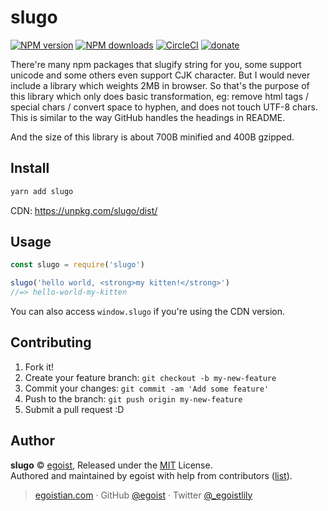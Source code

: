 # slugo

[![NPM version](https://img.shields.io/npm/v/slugo.svg?style=flat)](https://npmjs.com/package/slugo) [![NPM downloads](https://img.shields.io/npm/dm/slugo.svg?style=flat)](https://npmjs.com/package/slugo) [![CircleCI](https://circleci.com/gh/egoist/slugo/tree/master.svg?style=shield)](https://circleci.com/gh/egoist/slugo/tree/master)  [![donate](https://img.shields.io/badge/$-donate-ff69b4.svg?maxAge=2592000&style=flat)](https://github.com/egoist/donate)

There're many npm packages that slugify string for you, some support unicode and some others even support CJK character. But I would never include a library which weights 2MB in browser. So that's the purpose of this library which only does basic transformation, eg: remove html tags / special chars / convert space to hyphen, and does not touch UTF-8 chars. This is similar to the way GitHub handles the headings in README.

And the size of this library is about 700B minified and 400B gzipped.

## Install

```bash
yarn add slugo
```

CDN: https://unpkg.com/slugo/dist/

## Usage

```js
const slugo = require('slugo')

slugo('hello world, <strong>my kitten!</strong>')
//=> hello-world-my-kitten
```

You can also access `window.slugo` if you're using the CDN version.

## Contributing

1. Fork it!
2. Create your feature branch: `git checkout -b my-new-feature`
3. Commit your changes: `git commit -am 'Add some feature'`
4. Push to the branch: `git push origin my-new-feature`
5. Submit a pull request :D


## Author

**slugo** © [egoist](https://github.com/egoist), Released under the [MIT](./LICENSE) License.<br>
Authored and maintained by egoist with help from contributors ([list](https://github.com/egoist/slugo/contributors)).

> [egoistian.com](https://egoistian.com) · GitHub [@egoist](https://github.com/egoist) · Twitter [@_egoistlily](https://twitter.com/rem_rin_rin)
